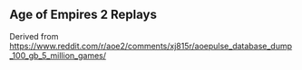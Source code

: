 
## Age of Empires 2 Replays


Derived from https://www.reddit.com/r/aoe2/comments/xj815r/aoepulse_database_dump_100_gb_5_million_games/